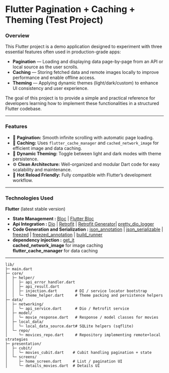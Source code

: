 # Flutter Pagination + Caching + Theming (Test Project)

### Overview  
This Flutter project is a demo application designed to experiment with three essential features often used in production-grade apps:  
- **Pagination** — Loading and displaying data page-by-page from an API or local source as the user scrolls.  
- **Caching** — Storing fetched data and remote images locally to improve performance and enable offline access.  
- **Theming** — Applying dynamic themes (light/dark/custom) to enhance UI consistency and user experience.

The goal of this project is to provide a simple and practical reference for developers learning how to implement these functionalities in a structured Flutter codebase.

---

### Features  
- 📜 **Pagination:** Smooth infinite scrolling with automatic page loading.  
- 💾 **Caching:** Uses `flutter_cache_manager` and `cached_network_image` for efficient image and data caching.  
- 🎨 **Dynamic Theming:** Toggle between light and dark modes with theme persistence.  
- ⚙️ **Clean Architecture:** Well-organized and modular Dart code for easy scalability and maintenance.  
- 🚀 **Hot Reload Friendly:** Fully compatible with Flutter’s development workflow.

---

### Technologies Used  
**Flutter** (latest stable version)
* **State Management :** [Bloc](https://pub.dev/packages/bloc) | [Flutter Bloc](https://pub.dev/packages/flutter_bloc)
* **Api Integration :** [Dio](https://pub.dev/packages/dio) | [Retrofit](https://pub.dev/packages/retrofit) | [Retrofit Generator](https://pub.dev/packages/retrofit_generator)| [pretty_dio_logger](https://pub.dev/packages/pretty_dio_logger)<br>
* **Code Generation and Serialization :** [json_annotation](https://pub.dev/packages/json_annotation) | [json_serializable](https://pub.dev/packages/json_serializable) | [freezed](https://pub.dev/packages/freezed) | [freezed_annotation](https://pub.dev/packages/freezed_annotation) | [build_runner](https://pub.dev/packages/build_runner)<br>
* **dependency injection :** [get_it](https://pub.dev/packages/get_it)<br>
**cached_network_image** for image caching  
**flutter_cache_manager** for data caching  
---


```
lib/
├─ main.dart
├─ core/
│  ├─ helper/
│  │  ├─ api_error_handler.dart
│  │  ├─ api_result.dart
│  │  ├─ injection.dart        # DI / service locator bootstrap
│  │  └─ theme_helper.dart     # Theme packing and persistence helpers
├─ data/
│  ├─ networking/
│  │  └─ api_service.dart      # Dio / Retrofit service
│  ├─ model/
│  │  └─ movie_response.dart   # Response / model classes for movies
│  ├─ local_data/
│  │  └─ local_data_source.dart# SQLite helpers (sqflite)
│  └─ repo/
│     └─ movices_repo.dart     # Repository implementing remote+local strategies
├─ presentation/
│  ├─ cubit/
│  │  └─ movies_cubit.dart    # Cubit handling pagination + state
│  └─ screens/
│     ├─ home_screen.dart     # List / pagination UI
│     └─ details_movies.dart  # Details UI
```



